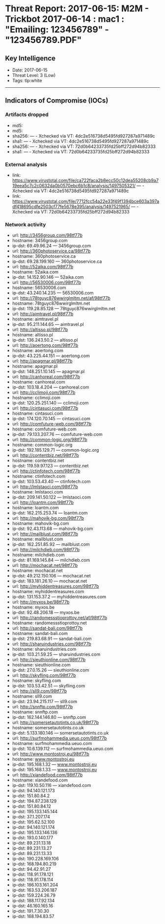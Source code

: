 # Threat Report: 2017-06-15: M2M -  Trickbot 2017-06-14 : mac1 : "Emailing: 123456789" - "123456789.PDF"


## Key Intelligence
* Date: 2017-06-15
* Threat Level: 3 (Low)
* Tags: tlp:white

---

## Indicators of Compromise (IOCs)
### Artifacts dropped
* md5: <md5>
* md5: <md5>
* sha256: <sha256> — - Xchecked via VT: 4dc2e516738d5495fd927287a971489c
* sha1: <sha1> — - Xchecked via VT: 4dc2e516738d5495fd927287a971489c
* sha256: <sha256> — - Xchecked via VT: 72d0b64233735fd25bff272d94b82333
* sha1: <sha1> — - Xchecked via VT: 72d0b64233735fd25bff272d94b82333

### External analysis
* link: https://www.virustotal.com/file/ca722faca2b8ecc50c12dea55208cb9a719eea5c7c2c0632da0b0570ebc6b1c8/analysis/1497505321/ — - Xchecked via VT: 4dc2e516738d5495fd927287a971489c
* link: https://www.virustotal.com/file/7712fcc54a22e33f49f1394bce603a397adf418695cdfe2503cf77fe5678e395/analysis/1497521965/ — - Xchecked via VT: 72d0b64233735fd25bff272d94b82333

### Network activity
* url: http://3456group.com/98tf77b
* hostname: 3456group.com
* ip-dst: 69.49.96.24 — 3456group.com
* url: http://360photoservice.ca/98tf77b
* hostname: 360photoservice.ca
* ip-dst: 69.28.199.160 — 360photoservice.ca
* url: http://52aika.com/98tf77b
* hostname: 52aika.com
* ip-dst: 14.152.90.146 — 52aika.com
* url: http://56530006.com/98tf77b
* hostname: 56530006.com
* ip-dst: 43.240.14.235 — 56530006.com
* url: http://78tguyc876wwirglmltm.net/af/98tf77b
* hostname: 78tguyc876wwirglmltm.net
* ip-dst: 119.28.85.128 — 78tguyc876wwirglmltm.net
* url: http://aimtravel.pl/98tf77b
* hostname: aimtravel.pl
* ip-dst: 95.211.144.65 — aimtravel.pl
* url: http://altisso.pl/98tf77b
* hostname: altisso.pl
* ip-dst: 136.243.50.2 — altisso.pl
* url: http://aoertong.com/98tf77b
* hostname: aoertong.com
* ip-dst: 43.225.44.151 — aoertong.com
* url: http://apagmar.pl/98tf77b
* hostname: apagmar.pl
* ip-dst: 148.251.10.145 — apagmar.pl
* url: http://canhoreal.com/98tf77b
* hostname: canhoreal.com
* ip-dst: 103.18.4.204 — canhoreal.com
* url: http://cclimoji.com/98tf77b
* hostname: cclimoji.com
* ip-dst: 120.25.251.140 — cclimoji.com
* url: http://cintasuci.com/98tf77b
* hostname: cintasuci.com
* ip-dst: 174.120.70.145 — cintasuci.com
* url: http://comfuture-web.com/98tf77b
* hostname: comfuture-web.com
* ip-dst: 79.133.207.76 — comfuture-web.com
* url: http://common-logic.org/98tf77b
* hostname: common-logic.org
* ip-dst: 192.185.129.71 — common-logic.org
* url: http://contentbiz.net/98tf77b
* hostname: contentbiz.net
* ip-dst: 119.59.97.123 — contentbiz.net
* url: http://ctinfotech.com/98tf77b
* hostname: ctinfotech.com
* ip-dst: 103.53.43.40 — ctinfotech.com
* url: http://lmlstaoci.com/98tf77b
* hostname: lmlstaoci.com
* ip-dst: 209.141.50.122 — lmlstaoci.com
* url: http://loantm.com/98tf77b
* hostname: loantm.com
* ip-dst: 162.215.253.74 — loantm.com
* url: http://mahovik-bg.com/98tf77b
* hostname: mahovik-bg.com
* ip-dst: 92.43.113.68 — mahovik-bg.com
* url: http://mailblust.com/98tf77b
* hostname: mailblust.com
* ip-dst: 162.251.85.92 — mailblust.com
* url: http://milchdieb.com/98tf77b
* hostname: milchdieb.com
* ip-dst: 81.169.145.84 — milchdieb.com
* url: http://mochacat.net/98tf77b
* hostname: mochacat.net
* ip-dst: 49.212.150.106 — mochacat.net
* ip-dst: 183.181.26.10 — mochacat.net
* url: http://myhiddentreasures.com/98tf77b
* hostname: myhiddentreasures.com
* ip-dst: 131.153.37.2 — myhiddentreasures.com
* url: http://myxos.be/98tf77b
* hostname: myxos.be
* ip-dst: 92.48.206.18 — myxos.be
* url: http://randomessstioprottoy.net/af/98tf77b
* hostname: randomessstioprottoy.net
* url: http://sandat-bali.com/98tf77b
* hostname: sandat-bali.com
* ip-dst: 219.83.68.91 — sandat-bali.com
* url: http://sharuindustries.com/98tf77b
* hostname: sharuindustries.com
* ip-dst: 103.21.59.25 — sharuindustries.com
* url: http://sieuthionline.com/98tf77b
* hostname: sieuthionline.com
* ip-dst: 27.0.15.26 — sieuthionline.com
* url: http://skyfling.com/98tf77b
* hostname: skyfling.com
* ip-dst: 103.53.42.51 — skyfling.com
* url: http://sll9.com/98tf77b
* hostname: sll9.com
* ip-dst: 23.94.215.117 — sll9.com
* url: http://snnftp.com/98tf77b
* hostname: snnftp.com
* ip-dst: 162.144.146.80 — snnftp.com
* url: http://somersetautotints.co.uk/98tf77b
* hostname: somersetautotints.co.uk
* ip-dst: 5.133.180.146 — somersetautotints.co.uk
* url: http://surfmohammedia.ueuo.com/98tf77b
* hostname: surfmohammedia.ueuo.com
* ip-dst: 10.6.139.112 — surfmohammedia.ueuo.com
* url: http://www.montostroj.eu/98tf77b
* hostname: www.montostroj.eu
* ip-dst: 195.168.1.32 — www.montostroj.eu
* ip-dst: 195.168.1.33 — www.montostroj.eu
* url: http://xiandefood.com/98tf77b
* hostname: xiandefood.com
* ip-dst: 119.10.50.116 — xiandefood.com
* ip-dst: 94.140.121.173
* ip-dst: 151.80.84.2
* ip-dst: 194.87.238.129
* ip-dst: 151.80.84.12
* ip-dst: 195.133.145.144
* ip-dst: 37.1.207.174
* ip-dst: 195.62.52.100
* ip-dst: 94.140.121.174
* ip-dst: 195.133.146.136
* ip-dst: 193.0.140.177
* ip-dst: 89.231.13.18
* ip-dst: 89.231.13.27
* ip-dst: 89.231.13.33
* ip-dst: 190.228.169.106
* ip-dst: 168.194.80.219
* ip-dst: 94.42.91.27
* ip-dst: 118.91.178.121
* ip-dst: 118.91.178.114
* ip-dst: 186.103.161.204
* ip-dst: 163.53.206.187
* ip-dst: 159.224.26.79
* ip-dst: 188.117.92.134
* ip-dst: 46.160.165.16
* ip-dst: 191.7.30.30
* ip-dst: 168.194.83.57
